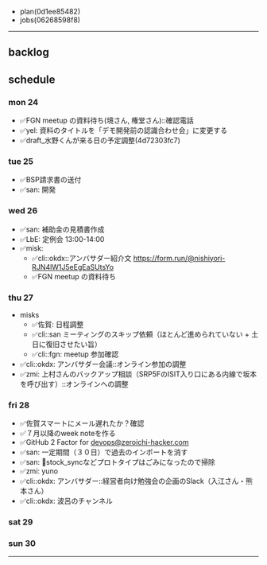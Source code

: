 
- plan(0d1ee85482)
- jobs(06268598f8)
---

## backlog

## schedule
### mon 24
- ✅FGN meetup の資料待ち(境さん, 権堂さん)::確認電話
- ✅yel: 資料のタイトルを「デモ開発前の認識合わせ会」に変更する
- ✅draft_水野くんが来る日の予定調整(4d72303fc7)

### tue 25
- ✅BSP請求書の送付
- ✅san: 開発

### wed 26
- ✅san: 補助金の見積書作成
- ✅LbE: 定例会 13:00-14:00
- ✅misk:
  - ✅cli::okdx::アンバサダー紹介文 https://form.run/@nishiyori-RJN4lW1J5eEgEaSUtsYo
  - ✅FGN meetup の資料待ち

### thu 27
- misks
  - ✅佐賀: 日程調整
  - ✅cli::san ミーティングのスキップ依頼（ほとんど進められていない + 土日に復旧させたい旨）
  - ✅cli::fgn: meetup 参加確認
- ✅cli::okdx: アンバサダー会議::オンライン参加の調整
- ✅zmi: 上村さんのバックアップ相談（SRP5FのISIT入り口にある内線で坂本を呼び出す）::オンラインへの調整

### fri 28
- ✅佐賀スマートにメール遅れたか？確認
- ✅７月以降のweek noteを作る
- ✅GitHub 2 Factor for devops@zeroichi-hacker.com
- ✅san: 一定期間（３０日）で過去のインポートを消す
- ✅san: 📌stock_syncなどプロトタイプはごみになったので掃除
- ✅zmi: yuno
- ✅cli::okdx: アンバサダー::経営者向け勉強会の企画のSlack（入江さん・熊本さん）
- ✅cli::okdx: 波呂のチャンネル



### sat 29
### sun 30

---

